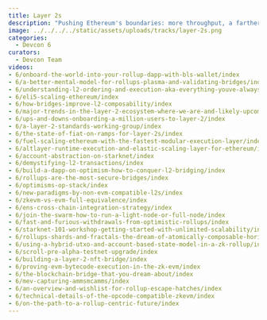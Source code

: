 ```yaml
---
title: Layer 2s
description: "Pushing Ethereum's boundaries: more throughput, a farther reach, and more functionality. What are ways to enable Ethereum to scale, handle transactions faster, and for building bridges with other technologies? Anything rollup-related, wallets and other L2-enabling technologies, applications that take advantage of them, etc."
image: ../../../../static/assets/uploads/tracks/layer-2s.png
categories:
  - Devcon 6
curators:
  - Devcon Team
videos: 
- 6/onboard-the-world-into-your-rollup-dapp-with-bls-wallet/index
- 6/a-better-mental-model-for-rollups-plasma-and-validating-bridges/index
- 6/understanding-l2-ordering-and-execution-aka-everything-youve-always-wanted-to-know-about-sequencers-but-were-afraid-to-ask/index
- 6/eli5-scaling-ethereum/index
- 6/how-bridges-improve-l2-composability/index
- 6/major-trends-in-the-layer-2-ecosystem-where-we-are-and-likely-upcoming-themes/index
- 6/ups-and-downs-onboarding-a-million-users-to-layer-2/index
- 6/a-layer-2-standards-working-group/index
- 6/the-state-of-fiat-on-ramps-for-layer-2s/index
- 6/fuel-scaling-ethereum-with-the-fastest-modular-execution-layer/index
- 6/altlayer-runtime-execution-and-elastic-scaling-layer-for-ethereum/index
- 6/account-abstraction-on-starknet/index
- 6/demystifying-l2-transactions/index
- 6/build-a-dapp-on-optimism-how-to-conquer-l2-bridging/index
- 6/rollups-are-the-most-secure-bridges/index
- 6/optimisms-op-stack/index
- 6/new-paradigms-by-non-evm-compatible-l2s/index
- 6/zkevm-vs-evm-full-equivalence/index
- 6/ens-cross-chain-integration-strategy/index
- 6/join-the-swarm-how-to-run-a-light-node-or-full-node/index
- 6/fast-and-furious-withdrawals-from-optimistic-rollups/index
- 6/starknet-101-workshop-getting-started-with-unlimited-scalability/index
- 6/rollups-shards-and-fractals-the-dream-of-atomically-composable-horizontal-scaling/index
- 6/using-a-hybrid-utxo-and-account-based-state-model-in-a-zk-rollup/index
- 6/scroll-pre-alpha-testnet-upgrade/index
- 6/building-a-layer-2-nft-bridge/index
- 6/proving-evm-bytecode-execution-in-the-zk-evm/index
- 6/the-blockchain-bridge-that-you-dream-about/index
- 6/mev-capturing-ammsmcamms/index
- 6/an-overview-and-wishlist-for-rollup-escape-hatches/index
- 6/technical-details-of-the-opcode-compatible-zkevm/index
- 6/on-the-path-to-a-rollup-centric-future/index
---
```

